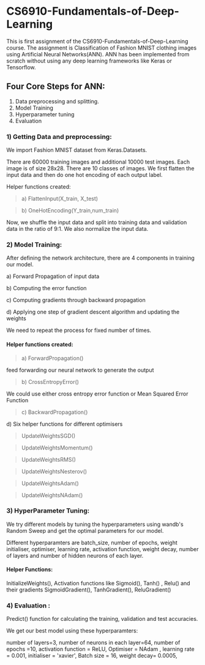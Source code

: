 # CS6910-Fundamentals-of-Deep-Learning

This is first assignment of the CS6910-Fundamentals-of-Deep-Learning course. The assignment is Classification of Fashion MNIST clothing images using Artificial Neural 
Networks(ANN).   ANN has been  implemented from scratch without using any deep learning frameworks like Keras or Tensorflow.


## Four Core Steps for ANN:

1) Data preprocessing and splitting.
2) Model Training
3) Hyperparameter tuning
4) Evaluation

### 1) Getting Data and preprocessing:

We import Fashion MNIST dataset from Keras.Datasets. 

There are 60000 training images and additional 10000 test images. Each image is of size 28x28. There are 10 classes of images.
We first flatten the input data and then do one hot encoding of each output label.

Helper functions created:

> a) FlattenInput(X_train, X_test)

> b) OneHotEncoding(Y_train,num_train)

Now, we shuffle the input data and split into training data and validation data in the ratio of 9:1. We also normalize the input data.




### 2) Model Training:

After defining the network architecture, there are 4 components in training our model.

 a) Forward Propagation of input data

 b) Computing the error function

 c) Computing gradients through backward propagation

 d) Applying one step of gradient descent algorithm and updating the weights 

We need to repeat the process for fixed number of times.

#### Helper functions created:

> a) ForwardPropagation()

 feed forwarding our neural network to generate the output
 
> b) CrossEntropyError()

We could use either cross entropy error function or Mean Squared Error Function

> c) BackwardPropagation()




d) Six helper functions for different optimisers

>UpdateWeightsSGD()   

>UpdateWeightsMomentum()

>UpdateWeightsRMS()

>UpdateWeightsNesterov()

>UpdateWeightsAdam()

>UpdateWeightsNAdam()


### 3) HyperParameter Tuning:

We try different models by tuning the hyperparameters using wandb's Random Sweep and get the optimal parameters for our model.

Different hyperparamters are batch_size, number of epochs, weight initialiser, optimiser, learning rate, activation function, weight decay, number of layers and number of hidden neurons of each layer.

####  Helper Functions: 

InitializeWeights(),  Activation functions like Sigmoid(), Tanh() , Relu() and their gradients SigmoidGradient(), TanhGradient(), ReluGradient()




### 4) Evaluation :

Predict() function for calculating the training, validation and test accuracies.


We get our best model using these hyperparamters:

number of layers=3, number of neurons in each layer=64, number of epochs =10, activation function = ReLU, Optimiser = NAdam , learning rate = 0.001, initialiser = 'xavier', Batch size = 16, weight decay= 0.0005,





